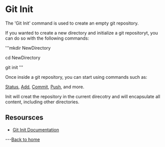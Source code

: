 # Git Init
The 'Git Init' command is used to create an empty git repository. 

If you wanted to create a new directory and initialize a git repositoryt, you can do so with the following commands:


'''mkdir NewDirectory

cd NewDirectory

git init '''

Once inside a git repository, you can start using commands such as:

[Status](./status.md),
[Add](./add.md),
[Commit](./commit.md),
[Push](./push.md), and more.

Init will creat the repository in the current direcotry and will encapsulate all content, including other directories.

## Resoursces
- [Git Init Documentation](https://git-scm.com/docs/git-init)

---[Back to home](../README.md)
